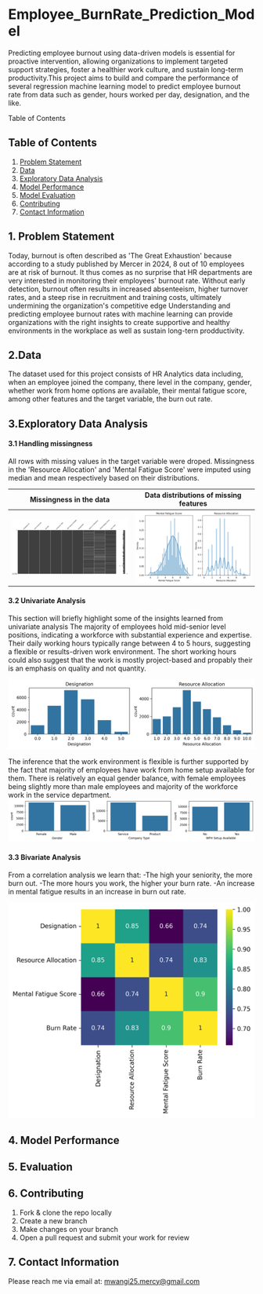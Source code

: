 # Employee_BurnRate_Prediction_Model
Predicting employee burnout using data-driven models is essential for proactive intervention, allowing organizations to implement targeted support strategies, foster a healthier work culture, and sustain long-term productivity.This project aims to build and compare the performance of several regression machine learning model to predict employee burnout rate from data such as gender, hours worked per day, designation, and the like.

Table of Contents
## Table of Contents
1. [Problem Statement](#problem-statement)
2. [Data](#data)
3. [Exploratory Data Analysis](#exploratory-data-analysis)
5. [Model Performance](#model-performance)
6. [Model Evaluation](#model-evaluation)
7. [Contributing](#contributing)
8. [Contact Information](#contact-information)

## 1. Problem Statement
Today, burnout is often described as 'The Great Exhaustion' because according to a study published by Mercer in 2024, 8 out of 10 employees are at risk of burnout. It thus comes as no surprise that HR departments are very interested in monitoring their employees' burnout rate. Without early detection, burnout often results in increased absenteeism, higher turnover rates, and a steep rise in recruitment and training costs, ultimately undermining the organization's competitive edge Understanding and predicting employee burnout rates with machine learning can provide organizations with the right insights to create supportive and healthy environments in the workplace as well as sustain long-tern prodductivity.

## 2.Data
The dataset used for this project consists of HR Analytics data including, when an employee joined the company, there level in the company, gender, whether work from home options are available, their mental fatigue score, among other features and the target variable, the burn out rate.

## 3.Exploratory Data Analysis
#### 3.1 Handling missingness
All rows with missing values in the target variable were droped. Missingness in the 'Resource Allocation' and 'Mental Fatigue Score' were imputed using median and mean respectively based on their distributions.


| Missingness in the data  | Data distributions of missing features |
|:--------------:|:--------------:|
| <img src="missing_data_matrix.png" width="400"> | <img src="data_distributions.png" width="400"> |


#### 3.2 Univariate Analysis
This section will briefly highlight some of the insights learned from univariate analysis
The majority of employees hold mid-senior level positions, indicating a workforce with substantial experience and expertise. Their daily working hours typically range between 4 to 5 hours, suggesting a flexible or results-driven work environment. The short working hours could also suggest that the work is mostly project-based and propably their is an emphasis on quality and not quantity.

![Alt text](distributions.png)

The inference that the work environment is flexible is further supported by the fact that majority of employees have work from home setup available for them. There is relatively an equal gender balance, with female employees being slightly more than male employees and majority of the workforce work in the service department.
![Alt text](count_plots.png)

#### 3.3 Bivariate Analysis
From a correlation analysis we learn that:
-The high your seniority, the more burn out.
-The more hours you work, the higher your burn rate.
-An increase in mental fatigue results in an increase in burn out rate.


![Alt text](correlation_heatmap.png)


## 4. Model Performance




## 5. Evaluation 


## 6. Contributing
1. Fork & clone the repo locally
2. Create a new branch
3. Make changes on your branch
4. Open a pull request and submit your work for review
   
## 7. Contact Information
Please reach me via email at: mwangi25.mercy@gmail.com



